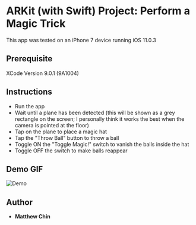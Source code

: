 # ARKit (with Swift) Project: Perform a Magic Trick

This app was tested on an iPhone 7 device running iOS 11.0.3

## Prerequisite

XCode Version 9.0.1 (9A1004)

## Instructions

- Run the app 
- Wait until a plane has been detected (this will be shown as a grey rectangle on the screen; I personally think it works the best when the camera is pointed at the floor)
- Tap on the plane to place a magic hat
- Tap the "Throw Ball" button to throw a ball
- Toggle ON the "Toggle Magic!" switch to vanish the balls inside the hat 
- Toggle OFF the switch to make balls reappear

## Demo GIF
![Demo](https://github.com/mattychin/Perform-a-Magic-Trick/blob/master/20171027_223743.GIF)


## Author
* **Matthew Chin**
